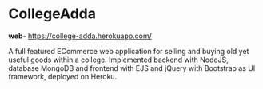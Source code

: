 # CollegeAdda

**web**- https://college-adda.herokuapp.com/
 
A full featured ECommerce web application for selling and buying old yet
useful goods within a college. Implemented backend with NodeJS, database
MongoDB and frontend with EJS and jQuery with Bootstrap as UI framework,
deployed on Heroku.

